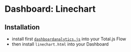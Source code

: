 # Dashboard: Linechart

## Installation

- install first [`dashboardanalytics.js`](https://github.com/totaljs/flowcomponents/tree/master/dashboardanalytics) into your Total.js Flow
- then install `linechart.html` into your Dashboard